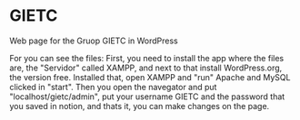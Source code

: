 # GIETC
Web page for the Gruop GIETC in WordPress


For you can see the files:
First, you need to install the app where the files are, the "Servidor" called XAMPP, and next to that install WordPress.org, the version free. Installed that, open XAMPP and "run" Apache and MySQL clicked in "start". Then you open the navegator and put "localhost/gietc/admin", put your username GIETC and the password that you saved in notion, and thats it, you can make changes on the page.
